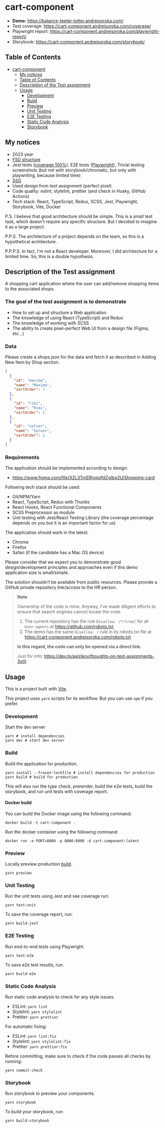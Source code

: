 # cart-component

- **Demo:** https://balance-teeter-totter.andreisoroka.com/
- Test coverage: https://cart-component.andreisoroka.com/coverage/
- Playwright report: https://cart-component.andreisoroka.com/playwright-report/
- Storybook: https://cart-component.andreisoroka.com/storybook/

## Table of Contents

- [cart-component](#cart-component)
    - [My notices](#my-notices)
    - [Table of Contents](#table-of-contents)
    - [Description of the Test assignment](#description-of-the-test-assignment)
    - [Usage](#usage)
        - [Development](#development)
        - [Build](#build)
        - [Preview](#preview)
        - [Unit Testing](#unit-testing)
        - [E2E Testing](#e2e-testing)
        - [Static Code Analysis](#static-code-analysis)
        - [Storybook](#storybook)

## My notices

- 2023 year
- [FSD structure](https://feature-sliced.design/)
- Jest tests ([coverage 100%](https://cart-component.andreisoroka.com/coverage/)),
  E2E tests ([Playwright](https://cart-component.andreisoroka.com/playwright-report/)),
  Trivial testing screenshots (but not with storybook/chromatic, but only with playwriting, because limited time)
- [SSG](https://vitejs.dev/guide/ssr.html#pre-rendering-ssg)
- Used design from test assignment (perfect pixel)
- Code quality: eslint, stylelint, prettier (and check in Husky, GitHub Actions)
- Tech stack: React, TypeScript, Redux, SCSS, Jest, Playwright, Storybook, Vite, Docker

P.S. I believe that good architecture should be simple. This is a small test task, which doesn't require any specific
structure. But I decided to imagine it as a large project.

P.P.S. The architecture of a project depends on the team, so this is a hypothetical architecture.

P.P.P.S. In fact, I'm not a React developer.
Moreover, I did architecture for a limited time.
So, this is a double hypothesis.

## Description of the Test assignment

A shopping cart application where the user can add/remove shopping items to the associated shops.

### The goal of the test assignment is to demonstrate

- How to set up and structure a Web application
- The knowledge of using React (TypeScript) and Redux
- The knowledge of working with SCSS
- The ability to create pixel-perfect Web UI from a design file (Figma, etc...)

### Data

Please create a shops.json for the data and fetch it as described in Adding New Item by Shop section.

```json
[
  {
    "id": "maxima",
    "name": "Maxima",
    "sortOrder": 3
  },
  {
    "id": "rimi",
    "name": "Rimi",
    "sortOrder": 1
  },
  {
    "id": "selver",
    "name": "Selver",
    "sortOrder": 2
  }
]
```

### Requirements

The application should be implemented according to design:

- https://www.figma.com/file/X2L3TmERlyqoIfdZgIbq2U/Shopping-card

Following tech stack should be used:

- Git/NPM/Yarn
- React, TypeScript, Redux with Thunks
- React Hooks, React Functional Components
- SCSS Preprocessor as module
- Unit testing with Jest/React Testing Library (the coverage percentage depends on you but
  it is an important factor for us)

The application should work in the latest:

- Chrome
- Firefox
- Safari (if the candidate has a Mac OS device)

Please consider that we expect you to demonstrate good design/development principles and approaches even if this demo
application size is small/simple.

The solution shouldn’t be available from public resources. Please provide a GitHub private repository link/access to the
HR person.
> **Note**
>
> Ownership of the code is mine. Anyway, I've made diligent efforts to ensure that search engines cannot locate the
> code.
> 1. The current repository has the rule `Disallow: /*/tree/` for all `User-agents`
     at https://github.com/robots.txt
> 2. The demo has the same `Disallow: /` rule in its robots.txt file
     at https://cart-component.andreisoroka.com/robots.txt
>
> **In this regard, the code can only be opened via a direct link.**
>
> Just for info: https://dev.to/asizikov/thoughts-on-test-assignments-3o0j

## Usage

This is a project built with [Vite](https://vitejs.dev/).

This project uses `yarn` scripts for its workflow. But you can use `npm` if you prefer.

### Development

Start the dev server

```shell
yarn # install dependencies
yarn dev # start dev server
```

### Build

Build the application for production.

```shell
yarn install --frozen-lockfile # install dependencies for production
yarn build # build for production
```

This will also run the type check, prerender, build the e2e tests, build the storybook, and run unit tests with coverage
report.

#### Docker build

You can build the Docker image using the following command:

```shell
docker build -t cart-component .
```

Run the docker container using the following command:

```shell
docker run -e PORT=8000 -p 8000:8000 -d cart-component:latest
```

### Preview

Locally preview production [build](#build).

```shell
yarn preview
```

### Unit Testing

Run the unit tests using Jest and see coverage run:

```shell
yarn test:unit
```

To save the coverage report, run:

```shell
yarn build-jest
```

### E2E Testing

Run end-to-end tests using Playwright.

```shell
yarn test:e2e
```

To save e2e test results, run:

```shell
yarn build-e2e
```

### Static Code Analysis

Run static code analysis to check for any style issues.

- ESLint: `yarn lint`
- Stylelint: `yarn stylelint`
- Prettier: `yarn prettier`

For automatic fixing:

- ESLint: `yarn lint:fix`
- Stylelint: `yarn stylelint:fix`
- Prettier: `yarn prettier:fix`

Before committing, make sure to check if the code passes all checks by running:

```shell
yarn commit-check
```

### Storybook

Run storybook to preview your components.

```shell
yarn storybook
```

To build your storybook, run:

```shell
yarn build-storybook
```
